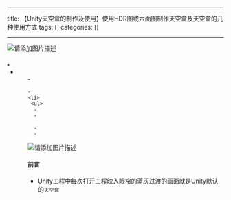 
--- 
title:  【Unity天空盒的制作及使用】使用HDR图或六面图制作天空盒及天空盒的几种使用方式 
tags: []
categories: [] 

---
<img src="https://img-blog.csdnimg.cn/4ea0ad75b9c145e5ba7d219b7e425099.png" alt="请添加图片描述"> 

####  

  <li>
   <ul>
    <li>
     <ul>
      - 
     
    - 
    <li>
     <ul>
      - 
      - 
     
      - 
      - 
     


<img src="https://img-blog.csdnimg.cn/f42ef6b8ca244fdb87050ec2501b7c55.png" alt="请添加图片描述">

#### 前言

 - Unity工程中每次打开工程映入眼帘的蓝灰过渡的画面就是Unity默认的`天空盒`
